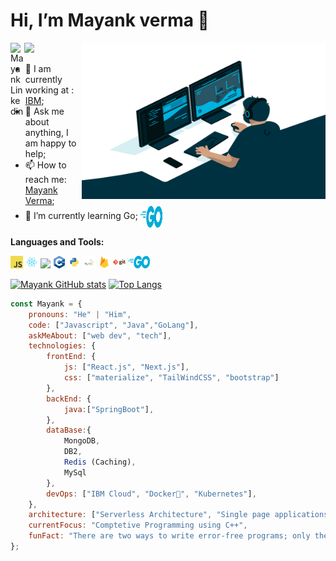 #  Hi, I’m Mayank verma 👋
  
<img align="right" alt="GIF" src="https://github.com/miku1735/miku1735/blob/main/code.gif?raw=true" width="390" height="250" />


<a href="https://www.linkedin.com/in/mayank-verma1735">
  <img align="left" alt="Mayank Linkedin" width="22px" src="https://raw.githubusercontent.com/peterthehan/peterthehan/master/assets/linkedin.svg" />
</a>

![](https://komarev.com/ghpvc/?username=miku1735&label=PROFILE+VIEWS)

- 🏢 I am currently working at : [IBM](https://github.com/ibm); 
- 💬 Ask me about anything, I am happy to help;
- 📫 How to reach me: [Mayank Verma](https://www.linkedin.com/in/mayank-verma1735);
- 🌱  I’m currently learning Go; <a href="https://golang.org/doc/">
                                    <img src="https://github.com/miku1735/miku1735/blob/main/go.svg" align="center" width="35" height="35" alt="Golang" />
                                  </a>

**Languages and Tools:**  

<code><img height="20" src="https://raw.githubusercontent.com/github/explore/80688e429a7d4ef2fca1e82350fe8e3517d3494d/topics/javascript/javascript.png"></code>
<code><img height="20" src="https://raw.githubusercontent.com/github/explore/80688e429a7d4ef2fca1e82350fe8e3517d3494d/topics/react/react.png"></code>
<code><img height="20" src="https://iconape.com/wp-content/files/gm/82643/svg/next-js.svg"></code>
<code><img height="20" src="https://raw.githubusercontent.com/github/explore/80688e429a7d4ef2fca1e82350fe8e3517d3494d/topics/cpp/cpp.png"></code>
<code><img height="20" src="https://raw.githubusercontent.com/github/explore/80688e429a7d4ef2fca1e82350fe8e3517d3494d/topics/python/python.png"></code>
<code><img height="20" src="https://raw.githubusercontent.com/github/explore/80688e429a7d4ef2fca1e82350fe8e3517d3494d/topics/mysql/mysql.png"></code>
<code><img height="20" src="https://raw.githubusercontent.com/github/explore/80688e429a7d4ef2fca1e82350fe8e3517d3494d/topics/firebase/firebase.png"></code>
<code><img height="20" src="https://raw.githubusercontent.com/github/explore/80688e429a7d4ef2fca1e82350fe8e3517d3494d/topics/git/git.png"></code>
<code><img height="20" src="https://github.com/miku1735/miku1735/blob/main/go.svg" width="35" height="35"></code>




[![Mayank GitHub stats](https://github-readme-stats.vercel.app/api?username=miku1735&show_icons=true&theme=monokai)](https://github.com/anuraghazra/github-readme-stats)
[![Top Langs](https://github-readme-stats.vercel.app/api/top-langs/?username=miku1735&langs_count=8&layout=compact)](https://github.com/anuraghazra/github-readme-stats)

```javascript
const Mayank = {
    pronouns: "He" | "Him",
    code: ["Javascript", "Java","GoLang"],
    askMeAbout: ["web dev", "tech"],
    technologies: {
        frontEnd: {
            js: ["React.js", "Next.js"],
            css: ["materialize", "TailWindCSS", "bootstrap"]
        },
        backEnd: {
            java:["SpringBoot"],
        },
        dataBase:{
            MongoDB,
            DB2,
            Redis (Caching),
            MySql
        },
        devOps: ["IBM Cloud", "Docker🐳", "Kubernetes"],
    },
    architecture: ["Serverless Architecture", "Single page applications"],
    currentFocus: "Comptetive Programming using C++",
    funFact: "There are two ways to write error-free programs; only the third one works"
};
```
